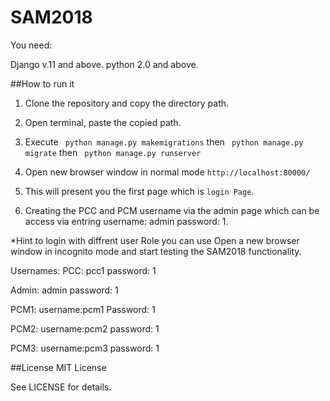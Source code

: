 # SAM2018

You need:

Django v.11 and above.
python 2.0 and above.


##How to run it

1. Clone the repository and copy the directory path.

2. Open terminal, paste the copied path.

3. Execute ` python manage.py makemigrations` then ` python manage.py migrate` then ` python manage.py runserver`

4. Open new browser window  in normal mode `http://localhost:80000/`

5. This will present you the first page which is `login Page`.

6. Creating the PCC and PCM username via the admin page which can be access via entring username: admin password: 1.

*Hint to login with diffrent user Role you can use Open a new browser window in incognito mode and start testing the SAM2018 functionality.   


Usernames:
PCC: pcc1
password: 1

Admin: admin
password: 1

PCM1:
username:pcm1
Password: 1 

PCM2:
username:pcm2
password: 1

PCM3:
username:pcm3
password: 1



##License
MIT License

See LICENSE for details.

